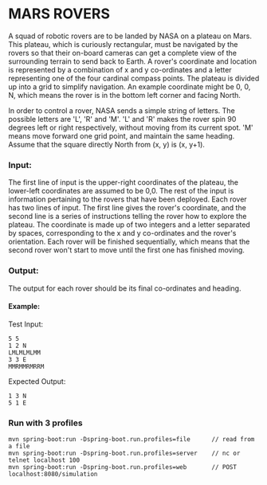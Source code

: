 # MARS ROVERS

A squad of robotic rovers are to be landed by NASA on a plateau on Mars. This plateau, which is
curiously rectangular, must be navigated by the rovers so that their on-board cameras can get a
complete view of the surrounding terrain to send back to Earth.
A rover's coordinate and location is represented by a combination of x and y co-ordinates and a letter
representing one of the four cardinal compass points. The plateau is divided up into a grid to simplify
navigation. An example coordinate might be 0, 0, N, which means the rover is in the bottom
left corner and facing North.

In order to control a rover, NASA sends a simple string of letters. The possible letters are 'L', 'R' and
'M'. 'L' and 'R' makes the rover spin 90 degrees left or right respectively, without moving from its
current spot. 'M' means move forward one grid point, and maintain the same heading.
Assume that the square directly North from (x, y) is (x, y+1).

### Input:
The first line of input is the upper-right coordinates of the plateau, the lower-left coordinates
are assumed to be 0,0.
The rest of the input is information pertaining to the rovers that have been deployed. Each rover has
two lines of input. The first line gives the rover's coordinate, and the second line is a series of
instructions telling the rover how to explore the plateau.
The coordinate is made up of two integers and a letter separated by spaces, corresponding to the x and
y co-ordinates and the rover's orientation.
Each rover will be finished sequentially, which means that the second rover won't start to move until
the first one has finished moving.

### Output:
The output for each rover should be its final co-ordinates and heading.

#### Example:

Test Input:
```
5 5
1 2 N
LMLMLMLMM
3 3 E
MMRMMRMRRM
```
Expected Output:
```
1 3 N
5 1 E
```


### Run with 3 profiles

```
mvn spring-boot:run -Dspring-boot.run.profiles=file      // read from a file
mvn spring-boot:run -Dspring-boot.run.profiles=server    // nc or telnet localhost 100
mvn spring-boot:run -Dspring-boot.run.profiles=web       // POST localhost:8080/simulation
```
